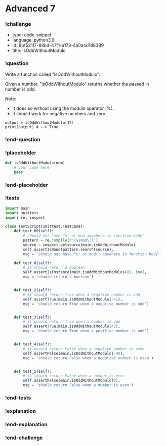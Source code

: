 # Advanced 7

### !challenge

* type: code-snippet
* language: python3.6
* id: 8bf521f7-88bd-47f1-a173-4a0a4d1d8389
* title: isOddWithoutModulo

### !question

Write a function called "isOddWithoutModulo".

Given a number, "isOddWithoutModulo" returns whether the passed in number is odd.

Note:
* It does so without using the modulo operator (%).
* It should work for negative numbers and zero.

```
output = isOddWithoutModulo(17)
print(output) # --> True
```

### !end-question

### !placeholder

```python
def isOddWithoutModulo(num):
    # your code here
    pass


```

### !end-placeholder

### !tests

```python
import main
import unittest
import re, inspect

class TestScript(unittest.TestCase):
    def test_00(self):
        # should not have "%" or mod anywhere in function body'
        pattern = re.compile(r'(%|mod\()')
        source = inspect.getsource(main.isOddWithoutModulo)
        self.assertIsNone(pattern.search(source),
        msg = 'should not have "%" or mod() anywhere in function body')

    def test_0(self):
        # it should return a boolean
        self.assertIsInstance(main.isOddWithoutModulo(40), bool,
        msg = 'should return a boolean')


    def test_2(self):
        # it should return True when a negative number is odd
        self.assertTrue(main.isOddWithoutModulo(-41),
        msg = 'should return True when a negative number is odd')


    def test_3(self):
        # it should return True when a number is odd
        self.assertTrue(main.isOddWithoutModulo(43),
        msg = 'should return True when a positive number is odd')


    def test_4(self):
        # it should return False when a negative number is even
        self.assertFalse(main.isOddWithoutModulo(-40),
        msg = 'should return False when a negative number is even')


    def test_5(self):
        # it should return False when a number is even
        self.assertFalse(main.isOddWithoutModulo(0),
        msg = 'should return False when a number is even')

```

### !end-tests

### !explanation

### !end-explanation

### !end-challenge
